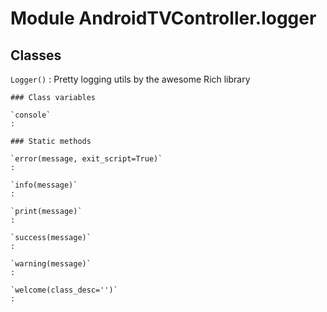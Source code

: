 Module AndroidTVController.logger
=================================

Classes
-------

`Logger()`
:   Pretty logging utils by the awesome Rich library

    ### Class variables

    `console`
    :

    ### Static methods

    `error(message, exit_script=True)`
    :

    `info(message)`
    :

    `print(message)`
    :

    `success(message)`
    :

    `warning(message)`
    :

    `welcome(class_desc='')`
    :